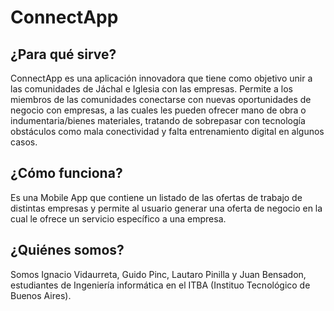 # ConnectApp

## ¿Para qué sirve?

ConnectApp es una aplicación innovadora que tiene como objetivo unir a las comunidades de Jáchal e Iglesia con las empresas. Permite a los miembros de las comunidades conectarse con nuevas oportunidades de negocio con empresas, a las cuales les pueden ofrecer mano de obra o indumentaria/bienes materiales, tratando de sobrepasar con tecnología obstáculos como mala conectividad y falta entrenamiento digital en algunos casos.  

## ¿Cómo funciona?

Es una Mobile App que contiene un listado de las ofertas de trabajo de distintas empresas y permite al usuario generar una oferta de negocio en la cual le ofrece un servicio específico a una empresa.

## ¿Quiénes somos?

Somos Ignacio Vidaurreta, Guido Pinc, Lautaro Pinilla y Juan Bensadon, estudiantes de Ingeniería informática en el ITBA (Instituo Tecnológico de Buenos Aires). 
